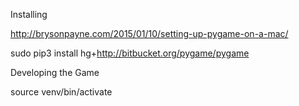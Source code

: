 Installing

http://brysonpayne.com/2015/01/10/setting-up-pygame-on-a-mac/

sudo pip3 install hg+http://bitbucket.org/pygame/pygame


Developing the Game

source venv/bin/activate

